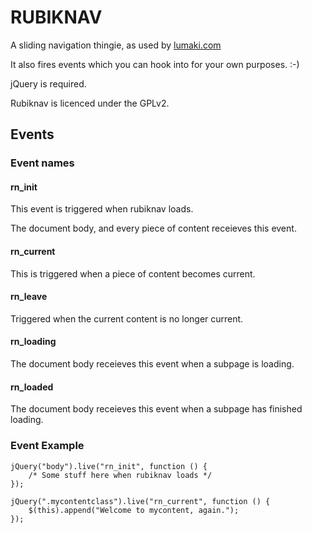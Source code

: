 # RUBIKNAV

A sliding navigation thingie, as used by [lumaki.com](http://www.lumaki.com)

It also fires events which you can hook into for your own purposes. :-)

jQuery is required.

Rubiknav is licenced under the GPLv2.


## Events

### Event names

#### rn_init

This event is triggered when rubiknav loads.

The document body, and every piece of content receieves this event.


#### rn_current

This is triggered when a piece of content becomes current.


#### rn_leave

Triggered when the current content is no longer current.


#### rn_loading

The document body receieves this event when a subpage is loading.


#### rn_loaded

The document body receieves this event when a subpage has finished loading.


### Event Example

	jQuery("body").live("rn_init", function () {
		/* Some stuff here when rubiknav loads */
	});

	jQuery(".mycontentclass").live("rn_current", function () {
		$(this).append("Welcome to mycontent, again.");
	});
